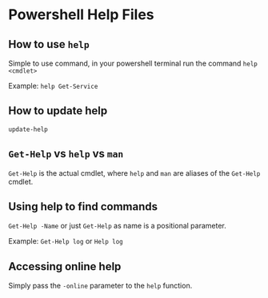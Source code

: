 # Powershell Help Files

## How to use `help`

Simple to use command, in your powershell terminal run the command 
`help <cmdlet>`

Example: `help Get-Service`

## How to update help

`update-help`

## `Get-Help` vs `help` vs `man`

`Get-Help` is the actual cmdlet, where `help` and `man` are aliases 
of the `Get-Help` cmdlet.

## Using help to find commands

`Get-Help -Name` or just `Get-Help` as name is a positional parameter.

Example: `Get-Help log` or `Help log`

## Accessing online help

Simply pass the `-online` parameter to the `help` function.
